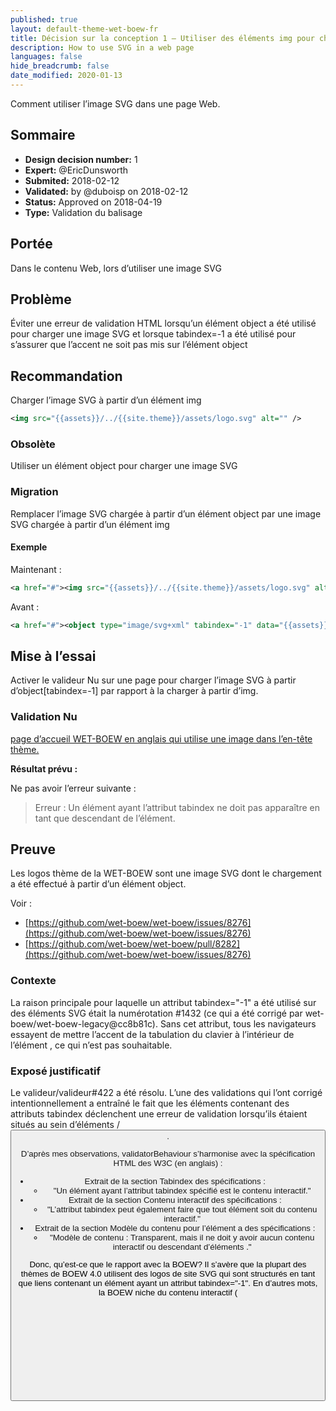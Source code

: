 ```yaml
---
published: true
layout: default-theme-wet-boew-fr
title: Décision sur la conception 1 – Utiliser des éléments img pour charger des images SVG plutôt que des éléments object
description: How to use SVG in a web page
languages: false
hide_breadcrumb: false
date_modified: 2020-01-13
---
```


Comment utiliser l’image SVG dans une page Web.

## Sommaire

* **Design decision number:** 1
* **Expert:** @EricDunsworth
* **Submited:** 2018-02-12
* **Validated:** by @duboisp on 2018-02-12
* **Status:** Approved on 2018-04-19
* **Type:** Validation du balisage

## Portée

Dans le contenu Web, lors d’utiliser une image SVG

## Problème

Éviter une erreur de validation HTML lorsqu’un élément object a été utilisé pour charger une image SVG et lorsque tabindex=-1 a été utilisé pour s’assurer que l’accent ne soit pas mis sur l’élément object

## Recommandation

Charger l’image SVG à partir d’un élément img
```xml
<img src="{{assets}}/../{{site.theme}}/assets/logo.svg" alt="" />
```

### Obsolète

Utiliser un élément object pour charger une image SVG

### Migration

Remplacer l’image SVG chargée à partir d’un élément object par une image SVG chargée à partir d’un élément img

#### Exemple

Maintenant :
```xml
<a href="#"><img src="{{assets}}/../{{site.theme}}/assets/logo.svg" alt="" /></a>
```

Avant :
```xml
<a href="#"><object type="image/svg+xml" tabindex="-1" data="{{assets}}/../{{site.theme}}/assets/logo.svg"></object></a>
```

## Mise à l’essai

Activer le valideur Nu sur une page pour charger l’image SVG à partir d’object[tabindex=-1] par rapport à la charger à partir d’img.

### Validation Nu

[page d’accueil WET-BOEW en anglais qui utilise une image dans l’en-tête thème.](https://validator.w3.org/nu/?useragent=Validator.nu%2FLV+http%3A%2F%2Fvalidator.w3.org%2Fservices&acceptlanguage=&doc=http%3A%2F%2Fwet-boew.github.io%2Fv4.0-ci%2Findex-fr.html)

**Résultat prévu :**

Ne pas avoir l’erreur suivante :

> Erreur : Un élément ayant l’attribut tabindex ne doit pas apparaître en tant que descendant de l’élément.

## Preuve

Les logos thème de la WET-BOEW sont une image SVG dont le chargement a été effectué à partir d’un élément object.

Voir :
* [https://github.com/wet-boew/wet-boew/issues/8276](https://github.com/wet-boew/wet-boew/issues/8276)
* [https://github.com/wet-boew/wet-boew/pull/8282](https://github.com/wet-boew/wet-boew/issues/8276)

### Contexte

La raison principale pour laquelle un attribut tabindex="-1" a été utilisé sur des éléments SVG <object> était la numérotation #1432 (ce qui a été corrigé par wet-boew/wet-boew-legacy@cc8b81c). Sans cet attribut, tous les navigateurs essayent de mettre l’accent de la tabulation du clavier à l’intérieur de l’élément <object>, ce qui n’est pas souhaitable.

### Exposé justificatif

Le valideur/valideur#422 a été résolu. L’une des validations qui l’ont corrigé intentionnellement a entraîné le fait que les éléments contenant des attributs tabindex déclenchent une erreur de validation lorsqu’ils étaient situés au sein d’éléments <a>/<button>.

D’après mes observations, validatorBehaviour s’harmonise avec la spécification HTML des W3C (en anglais) :

* Extrait de la section Tabindex des spécifications :
  * "Un élément ayant l’attribut tabindex spécifié est le contenu interactif."
* Extrait de la section Contenu interactif des spécifications :
  * "L’attribut tabindex peut également faire que tout élément soit du contenu interactif."
* Extrait de la section Modèle du contenu pour l’élément a des spécifications :
  * "Modèle de contenu : Transparent, mais il ne doit y avoir aucun contenu interactif ou descendant d’éléments [](https://w3c.github.io/html/textlevel-semantics.html#elementdef-a)."

Donc, qu’est-ce que le rapport avec la BOEW? Il s’avère que la plupart des thèmes de BOEW 4.0 utilisent des logos de site SVG qui sont structurés en tant que liens contenant un élément <object> ayant un attribut tabindex="-1". En d’autres mots, la BOEW niche du contenu interactif (<object tabindex="-1">) au sein d’autre contenu interactif (<a>), ce qui va à l’encontre de la spécification HTML.

Par conséquent, l’erreur suivante apparaît maintenant lors de la [validation virtuelle des pages qui utilisent la BOEW](https://validator.w3.org/nu/?doc=http%3A%2F%2Fwet-boew.github.io%2Fv4.0-ci%2Findex-fr.html)
> **Erreur:** Un élément ayant l’attribut tabindex ne doit pas apparaître en tant que descendant de l’élément <a>.
>
> Depuis la ligne 61, colonne 1; à la ligne 61, colonne 83
>
> ``<object type="image/svg+xml" tabindex="-1" data="./theme-wet-boew/assets/logo.svg">``

À mon avis, la meilleure façon de corriger ceci serait de remplacer l’élément <object> par un élément <img> dans les images SVG de la BOEW et d’enlever les attributs tabindex="-1". Je crois que ceci devrait fonctionner correctement dans tous les navigateurs modernes et maintenir la compatibilité avec le [correctif "remplacement" de l’image SVG](https://github.com/wet-boew/wet-boew/blob/master/src/polyfills/svg/svg.js)

#### Imprimer

Si vos images SVG sont toutes des images en blanc, donc, vous devrez envisager d’appliquer certains filtres CSS afin de fournir une version imprimable.

Appliquez un filtre de luminosité fixé à 0 pour un élément img ayant seulement du contenu blanc. (Pour plus de renseignements, veuillez cliquer sur le lien suivant : https://github.com/wet-boew/wet-boew/pull/8282/files#r167673909.)
```css
img.fltrbr0 {
	filter: brightness( 0 );
}
```
